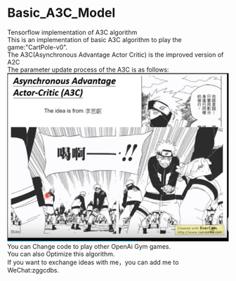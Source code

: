 # Basic_A3C_Model  
Tensorflow implementation of A3C algorithm  
This is an implementation of basic A3C algorithm to play the game:"CartPole-v0".      
The A3C(Asynchronous Advantage Actor Critic) is the improved version of A2C  
The parameter update process of the A3C is as follows:     
![image](https://github.com/TangLaoDA/Basic_A2C_model/blob/master/PPT/7.png)      
You can Change code to play other OpenAi Gym games.    
You can also Optimize this algorithm.    
If you want to exchange ideas with me，you can add me to WeChat:zggcdbs.   
